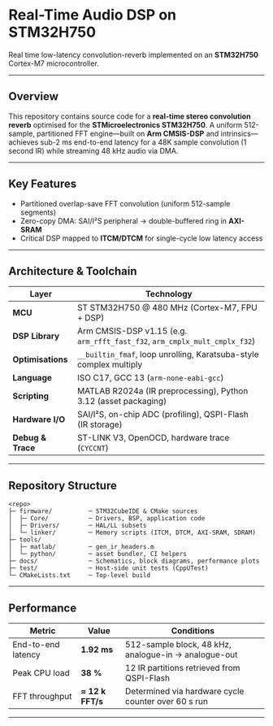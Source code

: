 # Real-Time Audio DSP on STM32H750

Real time low-latency convolution-reverb implemented on an **STM32H750** Cortex-M7 microcontroller.

---

## Overview
This repository contains source code for a **real-time stereo convolution reverb** optimised for the **STMicroelectronics STM32H750**. A uniform 512-sample, partitioned FFT engine—built on **Arm CMSIS-DSP** and intrinsics—achieves sub-2 ms end-to-end latency for a 48K sample convolution (1 second IR) while streaming 48 kHz audio via DMA.

---

## Key Features
- Partitioned overlap-save FFT convolution (uniform 512-sample segments)
- Zero-copy DMA: SAI/I²S peripheral → double-buffered ring in **AXI-SRAM**
- Critical DSP mapped to **ITCM/DTCM** for single-cycle low latency access

---

## Architecture & Toolchain
| Layer | Technology |
|-------|------------|
| **MCU** | ST STM32H750 @ 480 MHz (Cortex-M7, FPU + DSP) |
| **DSP Library** | Arm CMSIS-DSP v1.15 (e.g. `arm_rfft_fast_f32`, `arm_cmplx_mult_cmplx_f32`) |
| **Optimisations** | `__builtin_fmaf`, loop unrolling, Karatsuba-style complex multiply |
| **Language** | ISO C17, GCC 13 (`arm-none-eabi-gcc`) |
| **Scripting** | MATLAB R2024a (IR preprocessing), Python 3.12 (asset packaging) |
| **Hardware I/O** | SAI/I²S, on-chip ADC (profiling), QSPI-Flash (IR storage)|
| **Debug & Trace** | ST-LINK V3, OpenOCD, hardware trace (`CYCCNT`)

---

## Repository Structure
```
<repo>
├─ firmware/          ─ STM32CubeIDE & CMake sources
│  ├─ Core/           ─ Drivers, BSP, application code
│  ├─ Drivers/        ─ HAL/LL subsets
│  └─ linker/         ─ Memory scripts (ITCM, DTCM, AXI-SRAM, SDRAM)
├─ tools/
│  ├─ matlab/         ─ gen_ir_headers.m
│  └─ python/         ─ asset bundler, CI helpers
├─ docs/              ─ Schematics, block diagrams, performance plots
├─ test/              ─ Host-side unit tests (CppUTest)
└─ CMakeLists.txt     ─ Top-level build
```
---

## Performance
| Metric | Value | Conditions |
|--------|-------|------------|
| End-to-end latency | **1.92 ms** | 512-sample block, 48 kHz, analogue-in → analogue-out |
| Peak CPU load | **38 %** | 12 IR partitions retrieved from QSPI-Flash |
| FFT throughput | **≈ 12 k FFT/s** | Determined via hardware cycle counter over 60 s run |

---
